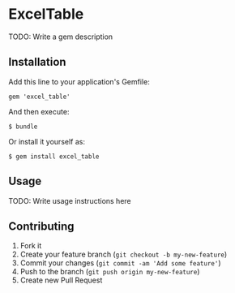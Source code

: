 # ExcelTable

TODO: Write a gem description

## Installation

Add this line to your application's Gemfile:

    gem 'excel_table'

And then execute:

    $ bundle

Or install it yourself as:

    $ gem install excel_table

## Usage

TODO: Write usage instructions here

## Contributing

1. Fork it
2. Create your feature branch (`git checkout -b my-new-feature`)
3. Commit your changes (`git commit -am 'Add some feature'`)
4. Push to the branch (`git push origin my-new-feature`)
5. Create new Pull Request
